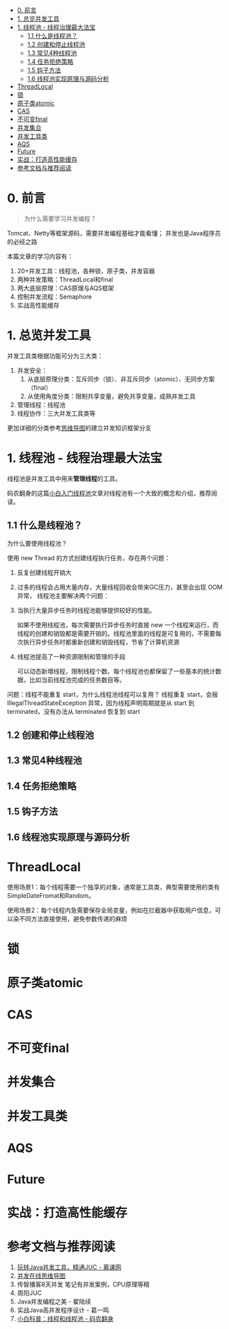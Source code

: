 <!-- TOC -->

- [0. 前言](#0-前言)
- [1. 总览并发工具](#1-总览并发工具)
- [1. 线程池 - 线程治理最大法宝](#1-线程池---线程治理最大法宝)
    - [1.1 什么是线程池？](#11-什么是线程池)
    - [1.2 创建和停止线程池](#12-创建和停止线程池)
    - [1.3 常见4种线程池](#13-常见4种线程池)
    - [1.4 任务拒绝策略](#14-任务拒绝策略)
    - [1.5 钩子方法](#15-钩子方法)
    - [1.6 线程池实现原理与源码分析](#16-线程池实现原理与源码分析)
- [ThreadLocal](#threadlocal)
- [锁](#锁)
- [原子类atomic](#原子类atomic)
- [CAS](#cas)
- [不可变final](#不可变final)
- [并发集合](#并发集合)
- [并发工具类](#并发工具类)
- [AQS](#aqs)
- [Future](#future)
- [实战：打造高性能缓存](#实战打造高性能缓存)
- [参考文档与推荐阅读](#参考文档与推荐阅读)

<!-- /TOC -->
# 0. 前言
> 为什么需要学习并发编程？

Tomcat、Netty等框架源码，需要并发编程基础才能看懂；
并发也是Java程序员的必经之路

本篇文章的学习内容有：
1. 20+并发工具：线程池，各种锁，原子类，并发容器
2. 两种并发策略：ThreadLocal和final
3. 两大底层原理：CAS原理与AQS框架
4. 控制并发流程：Semaphore
5. 实战高性能缓存

# 1. 总览并发工具

并发工具类根据功能可分为三大类：
1. 并发安全：
   1. 从底层原理分类：互斥同步（锁）、非互斥同步（atomic）、无同步方案（final）
   2. 从使用角度分类：限制共享变量，避免共享变量，成熟并发工具
2. 管理线程：线程池
3. 线程协作：三大并发工具类等

更加详细的分类参考[思维导图](http://naotu.baidu.com/file/ab389987308c34fdc57beb911cd0eb80?token=39caec33969b1e00)的建立并发知识框架分支

# 1. 线程池 - 线程治理最大法宝

线程池是并发工具中用来**管理线程**的工具。

码农翻身的这篇[小白入门线程池](https://mp.weixin.qq.com/s/qzoLgNNSZD2NrzBEINVuUg)文章对线程池有一个大致的概念和介绍，推荐阅读。

## 1.1 什么是线程池？

为什么要使用线程池？

使用 new Thread 的方式创建线程执行任务，存在两个问题：
1. 反复创建线程开销大
2. 过多的线程会占用大量内存，大量线程回收会带来GC压力，甚至会出现 OOM 异常，
线程池主要解决两个问题：
1. 当执行大量异步任务时线程池能够提供较好的性能。
    
    如果不使用线程池，每次需要执行异步任务时直接 new 一个线程来运行，而线程的创建和销毁都是需要开销的。线程池里面的线程是可复用的，不需要每次执行异步任务时都重新创建和销毁线程，节省了计算机资源
2. 线程池提高了一种资源限制和管理的手段
    
    可以动态新增线程，限制线程个数。每个线程池也都保留了一些基本的统计数据，比如当前线程池完成的任务数目等。

问题：线程不能重复 start，为什么线程池线程可以复用？
线程重复 start，会报 IllegalThreadStateException 异常，因为线程声明周期就是从 start 到 terminated，没有办法从 terminated 恢复到 start

## 1.2 创建和停止线程池
## 1.3 常见4种线程池
## 1.4 任务拒绝策略
## 1.5 钩子方法
## 1.6 线程池实现原理与源码分析






# ThreadLocal

使用场景1：每个线程需要一个独享的对象，通常是工具类，典型需要使用的类有SimpleDateFromat和Random。

使用场景2：每个线程内急需要保存全局变量，例如在拦截器中获取用户信息，可以染不同方法直接使用，避免参数传递的麻烦





# 锁

# 原子类atomic

# CAS

# 不可变final

# 并发集合

# 并发工具类

# AQS

# Future

# 实战：打造高性能缓存







# 参考文档与推荐阅读
1. [玩转Java并发工具，精通JUC - 慕课网](https://coding.imooc.com/class/chapter/409.html)
2. [并发在线思维导图](http://naotu.baidu.com/file/ab389987308c34fdc57beb911cd0eb80?token=39caec33969b1e00)
3. 传智播客8天并发  笔记有并发案例，CPU原理等精
4. 周阳JUC  
5. Java并发编程之美 - 翟陆续
6. 实战Java高并发程序设计 - 葛一鸣
7. [小白科普：线程和线程池 - 码农翻身](https://mp.weixin.qq.com/s/qzoLgNNSZD2NrzBEINVuUg)















